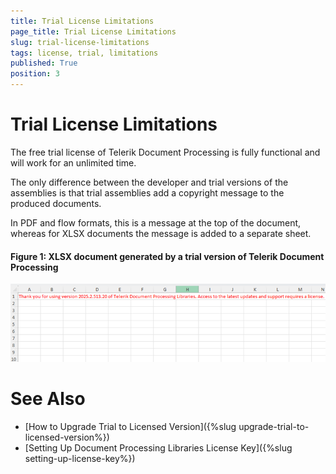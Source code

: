 ```yaml
---
title: Trial License Limitations
page_title: Trial License Limitations
slug: trial-license-limitations
tags: license, trial, limitations
published: True
position: 3
---
```


# Trial License Limitations

The free trial license of Telerik Document Processing is fully functional and will work for an unlimited time.

The only difference between the developer and trial versions of the assemblies is that trial assemblies add a copyright message to the produced documents.

In PDF and flow formats, this is a message at the top of the document, whereas for XLSX documents the message is added to a separate sheet.

#### __Figure 1: XLSX document generated by a trial version of Telerik Document Processing__

![Telerik Document Processing Trial Limitation SpreadStreamProcessing](images/TelerikDocumentProcessing_Trial_Limitations_01.png)

# See Also

* [How to Upgrade Trial to Licensed Version]({%slug upgrade-trial-to-licensed-version%}) 
* [Setting Up Document Processing Libraries License Key]({%slug setting-up-license-key%})


